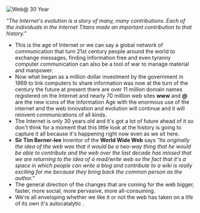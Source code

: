 ![Web@ 30 Year](https://github.com/NJIT-YP32/CyberSpace/blob/main/src/images/web%4030_News.png)


*"The Internet's evolution is a story of many, many contributions. Each of the individuals in the Internet Titans made an important contribution to that history."*

* This is the age of Internet or we can say a global network of communication that turn 21st century people around the world to exchange messages, finding information free and even tyranny computer communication can also be a tool of war to manage material and manpower.
* Now what began as a million dollar investment by the government in 1969 to link computers to share information was now at the turn of the century the future at present there are over 11 million domain names registered on the Internet and nearly 70 million web sites **www** and **@** are the new icons of the Information Age with the enormous use of the internet and the web innovation and evolution will continue and it will reinvent communications of all kinds.
* The Internet is only 30 years old and it's got a lot of future ahead of it so don't think for a moment that this little look at the history is going to capture it all because it's happening right now even as we sit here.
*	**Sir Tim Berner-lee** Inventor of the **World Wide Web** says *"Its originally the idea of the web was that it would be a two-way thing that he would be able to contribute and the web over the last decade has missed that we are returning to the idea of a read/write web so the fact that it's a space in which people can write a blog and contribute to a wiki is really exciting for me because they bring back the common person as the author."*
*	The general direction of the changes that are coming for the web bigger, faster, more social, more pervasive, more all-consuming. 
*	We're all enveloping whether we like it or not the web has taken on a life of its own it's autocatalytic .


